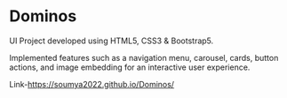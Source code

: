 # Dominos
UI Project developed using HTML5, CSS3 & Bootstrap5.

Implemented features such as a navigation menu, carousel, cards, button actions, and image embedding for an interactive user experience.

Link-https://soumya2022.github.io/Dominos/



